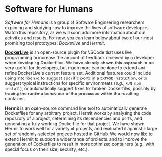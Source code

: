 # Software for Humans

_Software for Humans_ is a group of Software Engineering researchers exploring and studying how to improve the lives of software developers. Watch this repository, as we will soon add more information about our activities and results. For now, you can learn below about two of our most promising tool prototypes: _Dockerlive_ and _Hermit_.

[**DockerLive**](https://github.com/davidreis97/Dockerlive) is an open-source plugin for VSCode that uses live programming to increase the amount of feedback received by a developer when developing Dockerfiles. We have already shown this approach to be very useful for developers, but much more can be done to extend and refine DockerLive's current feature set. Additional features could include using intellisense to suggest specific ports in a `EXPOSE` instruction, or to suggest typical instructions for specific environments (*e.g.*, `RUN npm install`), or automatically suggest fixes for broken Dockerfiles, possibly by tracing the runtime behaviour of the processes within the resulting container.

[**Hermit**](https://github.com/Raidenkyu/hermit) is an open-source command line tool to automatically generate Dockerfiles for any arbitrary project. Hermit works by analysing the code repository of a project, determining its dependencies and ports, and generating a fully working Dockerfile for that project. We have shown Hermit to work well for a variety of projects, and evaluated it against a large set of randomly-selected projects hosted in GitHub. We would now like to extend Hermit to support a wider range of projects, and to improve the generation of Dockerfiles to result in more optimized containers (_e.g._, with special focus on their size, security, etc.).
